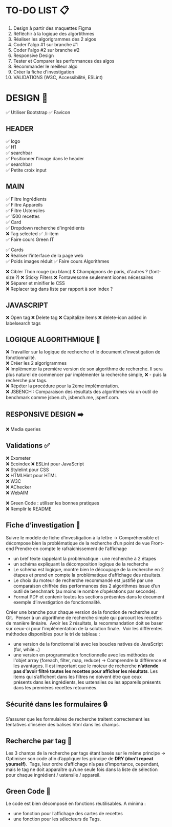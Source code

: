 # TO-DO LIST 📋

1. Design à partir des maquettes Figma
2. Réfléchir à la logique des algortithmes
3. Réaliser les algorigrammes des 2 algos
4. Coder l'algo #1 sur branche #1
5. Coder l'algo #2 sur branche #2
6. Responsive Design
7. Tester et Comparer les performances des algos
8. Recommander le meilleur algo
9. Créer la fiche d'investigation
10. VALIDATIONS (W3C, Accessibilité, ESLint)

# DESIGN 🎨

✅ Utiliser Bootstrap 
✅ Favicon

## HEADER
✅ logo  
✅ H1  
✅ searchbar  
✅ Positionner l'image dans le header  
✅ searchbar  
✅ Petite croix input  

## MAIN
✅ Filtre Ingrédients  
✅ Filtre Appareils  
✅ Filtre Ustensiles  
✅ 1500 recettes  
✅ Card  
✅ Dropdown recherche d'ingrédients  
❌  Tag selected
✅ .li-item  
✅ Faire cours Green IT  

✅ Cards    
❌  Réaliser l’interface de la page web    
✅ Poids images réduit 
✅ Faire cours Algorithmes 

❌ Cibler Thon rouge (ou blanc) & Champignons de paris, d'autres ? (font-size ?)
❌ Sticky Filters
❌ Fontawesome seulement icones nécessaires  
❌ Séparer et minifier le CSS   
❌ Replacer tag dans liste par rapport à son index ? 

## JAVASCRIPT
❌ Open tag
❌ Delete tag
❌ Capitalize items
❌ delete-icon added in labelsearch tags

## LOGIQUE ALGORITHMIQUE 🧠
❌ Travailler sur la logique de recherche et le document d’investigation de fonctionnalité.  
❌ Créer les 2 algorigrammes  
❌ Implémenter la première version de son algorithme de recherche. Il sera plus naturel de commencer par implémenter la recherche simple, 
❌ - puis la recherche par tags.   
❌ Répéter la procédure pour la 2ème implémentation.  
❌ JSBENCH : Comparaison des résultats des algorithmes via un outil de benchmark comme jsben.ch, jsbench.me, jsperf.com.  

## RESPONSIVE DESIGN ➡️
❌ Media queries

## Validations ✅
❌ Exometer   
❌ Ecoindex
❌ ESLint pour JavaScript  
❌ Stylelint pour CSS  
❌ HTMLHint pour HTML  
❌ W3C     
❌ AChecker  
❌ WebAIM  

❌ Green Code : utiliser les bonnes pratiques   
❌ Remplir le README


## Fiche d’investigation 📄
Suivre le modèle de fiche d’investigation à la lettre
-> Compréhensible et décompose bien la problématique de la recherche d’un point de vue Front-end
    Prendre en compte le rafraîchissement de l’affichage
- un bref texte rappelant la problématique : une recherche à 2 étapes
- un schéma expliquant la décomposition logique de la recherche
- Le schéma est logique, montre bien le découpage de la recherche en 2 étapes et prend en compte la problématique d’affichage des résultats. 
- Le choix du moteur de recherche recommandé est justifié par une comparaison chiffrée des performances des 2 algorithmes issue d’un outil de benchmark (au moins le nombre d’opérations par seconde).
- Format PDF et contenir toutes les sections présentes dans le document exemple d’investigation de fonctionnalité.

Créer une branche pour chaque version de la fonction de recherche sur Git. 
Penser à un algorithme de recherche simple qui parcourt les recettes de manière linéaire. 
Avoir les 2 résultats, la recommandation doit se baser sur ceux-ci pour l’implémentation de la solution finale. 
Voir les différentes méthodes disponibles pour le tri de tableau :
- une version de la fonctionnalité avec les boucles natives de JavaScript (for, while...) 
- une version en programmation fonctionnelle avec les méthodes de l'objet array (foreach, filter, map, reduce) 
→ Comprendre la différence et les avantages. 
Il est important que le moteur de recherche **n’attende pas d’avoir filtré toutes les recettes pour afficher les résultats**. Les items qui s’affichent dans les filtres ne doivent être que ceux présents dans les ingrédients, les ustensiles ou les appareils présents dans les premières recettes retournées. 

## Sécurité dans les formulaires 🔒
S’assurer que les formulaires de recherche traitent correctement les tentatives d’insérer des balises html dans les champs.

## Recherche par tag 🔎
Les 3 champs de la recherche par tags étant basés sur le même principe
-> Optimiser son code afin d’appliquer les principe de **DRY (don’t repeat yourself)**. 
Tags, leur ordre d’affichage n’a pas d’importance, cependant, mais le tag ne doit apparaître qu’une seule fois dans la liste de sélection pour chaque ingrédient / ustensile / appareil.
 
## Green Code 🌱
Le code est bien décomposé en fonctions réutilisables. A minima :
- une fonction pour l’affichage des cartes de recettes
- une fonction pour les sélecteurs de Tags.